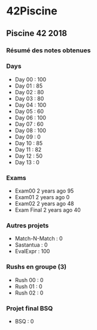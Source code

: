 # 42Piscine
## Piscine 42 2018

### Résumé des notes obtenues

### Days

- Day 00 : 100
- Day 01 : 85
- Day 02 : 80
- Day 03 : 80
- Day 04 : 100
- Day 05 : 60
- Day 06 : 100
- Day 07 : 60
- Day 08 : 100
- Day 09 : 0
- Day 10 : 85
- Day 11 : 82
- Day 12 : 50
- Day 13 : 0

### Exams

- Exam00 2 years ago 95
- Exam01 2 years ago 0
- Exam02 2 years ago 48
- Exam Final 2 years ago 40

### Autres projets

- Match-N-Match : 0
- Sastantua : 0
- EvalExpr : 100

### Rushs en groupe (3)

- Rush 00 : 0
- Rush 01 : 0
- Rush 02 : 0

### Projet final BSQ

- BSQ : 0
